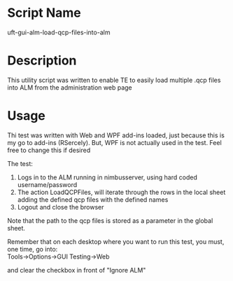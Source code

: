 # Script Name
uft-gui-alm-load-qcp-files-into-alm

# Description
This utility script was written to enable TE to easily load multiple .qcp files into ALM from the administration web page

# Usage

Thi test was written with Web and WPF add-ins loaded, just because this is my go to add-ins (RSercely). But, WPF is not actually used in the test. Feel free to change this if desired

The test:
1. Logs in to the ALM running in nimbusserver, using hard coded username/password
2. The action LoadQCPFiles, will iterate through the rows in the local sheet adding the defined qcp files with the defined names
3. Logout and close the browser

Note that the path to the qcp files is stored as a parameter in the global sheet.

Remember that on each desktop where you want to run this test, you must, one time, go into:<br>
Tools->Options->GUI Testing->Web

and clear the checkbox in front of "Ignore ALM"
